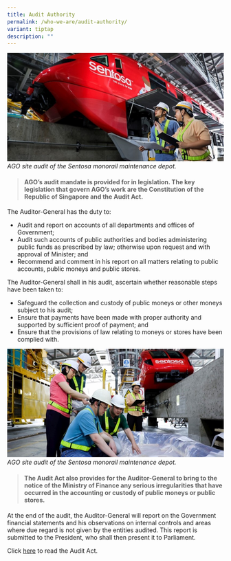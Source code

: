 ```yaml
---
title: Audit Authority
permalink: /who-we-are/audit-authority/
variant: tiptap
description: ""
---
```

![](/images/Sentosa%20Shoot/lowres2Z0A7581_800x400.jpg)
*AGO site audit of the Sentosa monorail maintenance depot.*

> #### **AGO’s audit mandate is provided for in legislation. The key legislation that govern AGO’s work are the Constitution of the Republic of Singapore and the Audit Act.**

The Auditor-General has the duty to:

* Audit and report on accounts of all departments and offices of Government;
* Audit such accounts of public authorities and bodies administering public funds as prescribed by law; otherwise upon request and with approval of Minister; and
* Recommend and comment in his report on all matters relating to public accounts, public moneys and public stores.

The Auditor-General shall in his audit, ascertain whether reasonable steps have been taken to:

* Safeguard the collection and custody of public moneys or other moneys subject to his audit;
* Ensure that payments have been made with proper authority and supported by sufficient proof of payment; and
* Ensure that the provisions of law relating to moneys or stores have been complied with.

![](/images/Sentosa%20Shoot/lowres2Z0A7531_800x400.jpg)
*AGO site audit of the Sentosa monorail maintenance depot.*

> #### **The Audit Act also provides for the Auditor-General to bring to the notice of the Ministry of Finance any serious irregularities that have occurred in the accounting or custody of public moneys or public stores.** 

At the end of the audit, the Auditor-General will report on the Government financial statements and his observations on internal controls and areas where due regard is not given by the entities audited.  This report is submitted to the President, who shall then present it to Parliament.

Click [here](https://sso.agc.gov.sg/Act/AA1966) to read the Audit Act.